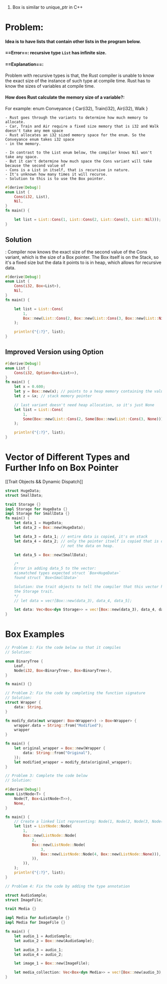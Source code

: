 1. Box is similar to unique_ptr in C++

# Problem:
#### Idea is to have lists that contain other lists in the program below.

#### ==Error==: recursive type `List` has infinite size.

#### ==Explanation==: 
Problem with recursive types is that,
the Rust compiler is unable to know the exact size of the instance of such type at compile time.
Rust has to know the sizes of variables at compile time.

#### How does Rust calculate the memory size of a variable?:
For example:
    enum Conveyance {
        Car(i32),
        Train(i32),
        Air(i32),
        Walk
    }

    - Rust goes through the variants to determine how much memory to allocate.
    - Car, Train and Air require a fixed size memory that is i32 and Walk doesn't take any mem space
    - Rust allocates an i32 sized memory space for the enum. So the Conveyance enum takes i32 space
    - in the memory.

    - In contrast to the List enum below, the compiler knows Nil won't take any space.
    - But it can't determine how much space the Cons variant will take because the second value of
    - Cons is a List in itself, that is recursive in nature.
    - It's unknown how many times it will recurse.
    - Solution to this is to use the Box pointer.

```rust
#[derive(Debug)]
enum List {
    Cons(i32, List),
    Nil,
}
fn main() {

    let list = List::Cons(1, List::Cons(2, List::Cons(3, List::Nil)));
}
```

## Solution

: Compiler now knows the exact size of the second value of the Cons variant, which is the size of a Box pointer. The Box itself is on the Stack, so it's a fixed size but the data it points to is in heap, which allows for recursive data.

```rust
#[derive(Debug)]
enum List {
    Cons(i32, Box<List>),
    Nil,
}
fn main() {

    let list = List::Cons(
        1,
        Box::new(List::Cons(2, Box::new(List::Cons(3, Box::new(List::Nil))))),
    );

    println!("{:?}", list);
}
```

## Improved Version using Option

```rust
#[derive(Debug)]
enum List {
    Cons(i32, Option<Box<List>>),
}
fn main() {
    let x = 0.600;
    let y = Box::new(x); // points to a heap memory containing the value of x
    let z = &x; // stack memory pointer

    // last variant doesn't need heap allocation, so it's just None
    let list = List::Cons(
        1,
        Some(Box::new(List::Cons(2, Some(Box::new(List::Cons(3, None)))))),
    );

    println!("{:?}", list);
}
```

# Vector of Different Types and Further Info on Box Pointer

[[Trait Objects && Dynamic Dispatch]]

```rust
struct HugeData;
struct SmallData;

trait Storage {}
impl Storage for HugeData {}
impl Storage for SmallData {}
fn main() {
    let data_1 = HugeData;
    let data_2 = Box::new(HugeData);

    let data_3 = data_1; // entire data is copied, it's on stack
    let data_4 = data_2; // only the pointer itself is copied that is on stack,
                         // not the data on heap.

    let data_5 = Box::new(SmallData);

    /*
    Error in adding data_5 to the vector:
    mismatched types expected struct `Box<HugeData>`
    found struct `Box<SmallData>`

    Solution: Use trait objects to tell the compiler that this vector has items that implement
    the Storage trait.
    */
    // let data = vec![Box::new(data_3), data_4, data_5];

    let data: Vec<Box<dyn Storage>> = vec![Box::new(data_3), data_4, data_5];
}
```

# Box Examples


```rust
// Problem 1: Fix the code below so that it compiles 
// Solution: 

enum BinaryTree {
    Leaf,
    Node(i32, Box<BinaryTree>, Box<BinaryTree>),
}

fn main() {}
```


```rust
// Problem 2: Fix the code by completing the function signature
// Solution: 
struct Wrapper {
    data: String,
}

fn modify_data(mut wrapper: Box<Wrapper>) -> Box<Wrapper> {
    wrapper.data = String::from("Modified");
    wrapper
}

fn main() {
    let original_wrapper = Box::new(Wrapper {
        data: String::from("Original"),
    });
    let modified_wrapper = modify_data(original_wrapper);
}
```

```rust
// Problem 3: Complete the code below
// Solution: 

#[derive(Debug)]
enum ListNode<T> {
    Node(T, Box<ListNode<T>>),
    None,
}

fn main() {
    // Create a linked list representing: Node(1, Node(2, Node(3, Node(4, None))))
    let list = ListNode::Node(
        1,
        Box::new(ListNode::Node(
            2,
            Box::new(ListNode::Node(
                3,
                Box::new(ListNode::Node(4, Box::new(ListNode::None))),
            )),
        )),
    );
    println!("{:?}", list);
}
```

```rust
// Problem 4: Fix the code by adding the type annotation 

struct AudioSample;
struct ImageFile;

trait Media {}

impl Media for AudioSample {}
impl Media for ImageFile {}

fn main() {
    let audio_1 = AudioSample;
    let audio_2 = Box::new(AudioSample);

    let audio_3 = audio_1;
    let audio_4 = audio_2;

    let image_1 = Box::new(ImageFile);

    let media_collection: Vec<Box<dyn Media>> = vec![Box::new(audio_3), audio_4, image_1]; // Fix this line
}
```